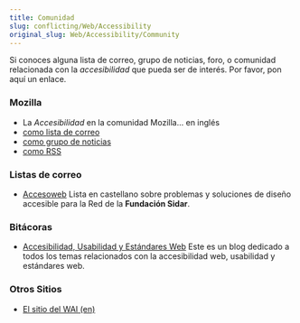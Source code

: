```yaml
---
title: Comunidad
slug: conflicting/Web/Accessibility
original_slug: Web/Accessibility/Community
---
```


Si conoces alguna lista de correo, grupo de noticias, foro, o comunidad relacionada con la _accesibilidad_ que pueda ser de interés. Por favor, pon aquí un enlace.

### Mozilla

- La _Accesibilidad_ en la comunidad Mozilla... en inglés
- [como lista de correo](https://lists.mozilla.org/listinfo/support-accessibility)
- [como grupo de noticias](https://groups.google.com/group/mozilla.support.accessibility)
- [como RSS](https://groups.google.com/group/mozilla.support.accessibility/feeds)

### Listas de correo

- [Accesoweb](http://es.groups.yahoo.com/group/accesoweb) Lista en castellano sobre problemas y soluciones de diseño accesible para la Red de la **Fundación Sidar**.

### Bitácoras

- [Accesibilidad, Usabilidad y Estándares Web](http://accesibilidadweb.blogspot.com/) Este es un blog dedicado a todos los temas relacionados con la accesibilidad web, usabilidad y estándares web.

### Otros Sitios

- [El sitio del WAI (en)](http://www.w3.org/WAI/)
